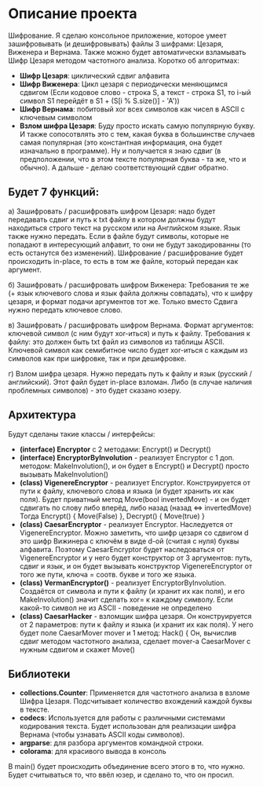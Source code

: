 # Описание проекта

Шифрование. Я сделаю консольное приложение,
которое умеет зашифровывать (и дешифровывать) файлы 3 шифрами: Цезаря, Виженера и Вернама.
Также можно будет автоматически взламывать Шифр Цезаря методом частотного анализа.
Коротко об алгоритмах:
- **Шифр Цезаря**: циклический сдвиг алфавита
- **Шифр Виженера**: Цикл цезаря с периодически меняющимся сдвигом (Если кодовое слово - строка S, а текст - строка S1, то i-ый символ S1 перейдёт в S1 + (S[i % S.size()] - 'A'))
- **Шифр Вернама**: побитовый xor всех символов как чисел в ASCII с ключевым символом
- **Взлом шифра Цезаря**:
Буду просто искать самую популярную букву. И также сопосотвлять это с тем, какая буква в большинстве случаев самая популярная (это константная информация, она будет изначально в программе). Ну и получается я знаю сдвиг (в предположении, что в этом тексте популярная буква - та же, что и обычно). А дальше - делаю соответствующий сдвиг обратно.

## Будет 7 функций:

а) Зашифровать / расшифровать шифром Цезаря: надо будет передавать сдвиг и путь к txt файлу
в котором должны будут находиться строго текст на русском или на Английском языке. Язык также нужно передать.
Если в файле будут символы, которые не попадают в интересующий алфавит, то они не будут закодированны (то есть останутся без изменений). 
Шифрование / расшифрование будет происходить in-place, то есть в том же файле,
который передан как аргумент.

б) Зашифровать / расшифровать шифром Виженера: Требования те же (+ язык ключевого слова и язык файла должны совпадать),
что к шифру цезаря, и формат подачи аргументов тот же.
Только вместо Сдвига нужно передать ключевое слово.

в) Зашифровать / расшифровать шифром Вернама. Формат аргументов: ключевой символ (с ним будут xor-иться) и путь к файлу.
Требования к файлу: это должен быть txt файл из символов из таблицы ASCII. 
Ключевой символ как семибитное число будет xor-иться с каждым из символов как при шифровке, так и при дешифровке.

г) Взлом шифра цезаря. Нужно передать путь к файлу и язык (русский / английский). Этот файл будет in-place взломан.
Либо (в случае наличия проблемных символов) - это будет сказано юзеру.

## Архитектура

Будут сделаны такие классы / интерфейсы:

- **(interface) Encryptor** с 2 методами: Encrypt() и Decrypt()
- **(interface) EncryptorByInvolution** - реализует Encryptor с 1 доп. методом: MakeInvolution(), и он будет в Encrypt() и Decrypt()
просто вызывать MakeInvolution()
- **(class) VigenereEncryptor** - реализует Encryptor. Конструируется от пути к файлу, ключевого слова и языка (и будет хранить их как поля).
Будет приватный метод Move(bool invertedMove) - и он будет сдвигать по слову либо вперёд, либо назад (назад <=> invertedMove)
Тогда Encrypt() { Move(False) }, Decrypt() { Move(true) }
- **(class) CaesarEncryptor** - реализует Encryptor. Наследуется от VigenereEncryptor. Можно заметить, что шифр цезаря со сдвигом d это шифр Вижинера с ключём в виде d-ой (считая с нуля) буквы алфавита. Поэтому CaesarEncryptor будет наследоваться от VigenereEncryptor и у него будет конструктор от 3 аргументов: путь, сдвиг и язык, и он будет вызывать конструктор VigenereEncryptor от того же пути, ключа = соотв. букве и того же языка.
- **(class) VermanEncryptor()** - реализует EncryptorByInvolution. Создаётся от символа и пути к файлу (и хранит их как поля), и его MakeInvolution() значит сделать xor= к каждому символу. Если какой-то символ не из ASCII - поведение не определено
- **(class) CaesarHacker** - взломщик шифра цезаря. Он конструируется от 2 параметров: пути к файлу и языка (и хранит их как поля). 
У него будет поле CaesarMover mover и 1 метод: Hack() { 
Он, вычислив сдвиг методом частотного анализа, сделает mover-а CaesarMover с нужным сдвигом и скажет Move() 

## Библиотеки

- **collections.Counter**: Применяется для частотного анализа в взломе Шифра Цезаря. Подсчитывает количество вхождений каждой буквы в тексте.
- **codecs**: Используется для работы с различными системами кодирования текста. Будет использован для реализации шифра Вернама (чтобы узнавать ASCII коды символов).
- **argparse**: для разбора аргументов командной строки.
- **colorama**: для красивого вывода в консоль

В main() будет происходить объединение всего этого в то, что нужно. Будет считываться то, что ввёл юзер, и сделано
то, что он просил.
